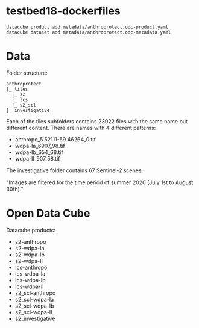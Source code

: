 # testbed18-dockerfiles

```commandline
datacube product add metadata/anthroprotect.odc-product.yaml
datacube dataset add metadata/anthroprotect.odc-metadata.yaml
```


# Data

Folder structure:
```
anthroprotect
|_ tiles
  |_ s2
  |_ lcs
  |_ s2_scl
|_ investigative
```

Each of the tiles subfolders contains 23922 files with the same name but different content.
There are names with 4 different patterns:

* anthropo_5.52111-59.46264_0.tif
* wdpa-Ia_6907_98.tif
* wdpa-Ib_654_68.tif
* wdpa-II_907_58.tif

The investigative folder contains 67 Sentinel-2 scenes.

"Images are ﬁltered for the time period of summer 2020 (July 1st to August 30th)."

# Open Data Cube

Datacube products:

* s2-anthropo
* s2-wdpa-Ia
* s2-wdpa-Ib
* s2-wdpa-II
* lcs-anthropo
* lcs-wdpa-Ia
* lcs-wdpa-Ib
* lcs-wdpa-II
* s2_scl-anthropo
* s2_scl-wdpa-Ia
* s2_scl-wdpa-Ib
* s2_scl-wdpa-II
* s2_investigative